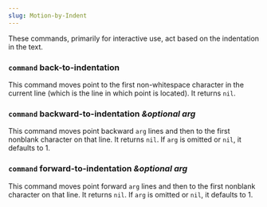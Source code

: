 ```yaml
---
slug: Motion-by-Indent
---
```


These commands, primarily for interactive use, act based on the indentation in the text.

### <span className="tag command">`command`</span> **back-to-indentation**

This command moves point to the first non-whitespace character in the current line (which is the line in which point is located). It returns `nil`.

### <span className="tag command">`command`</span> **backward-to-indentation** *\&optional arg*

This command moves point backward `arg` lines and then to the first nonblank character on that line. It returns `nil`. If `arg` is omitted or `nil`, it defaults to 1.

### <span className="tag command">`command`</span> **forward-to-indentation** *\&optional arg*

This command moves point forward `arg` lines and then to the first nonblank character on that line. It returns `nil`. If `arg` is omitted or `nil`, it defaults to 1.
